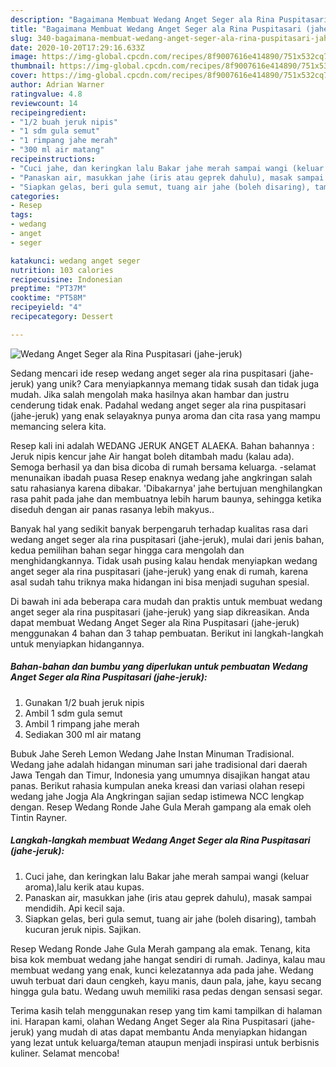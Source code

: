 ```yaml
---
description: "Bagaimana Membuat Wedang Anget Seger ala Rina Puspitasari (jahe-jeruk), Lezat Sekali"
title: "Bagaimana Membuat Wedang Anget Seger ala Rina Puspitasari (jahe-jeruk), Lezat Sekali"
slug: 340-bagaimana-membuat-wedang-anget-seger-ala-rina-puspitasari-jahe-jeruk-lezat-sekali
date: 2020-10-20T17:29:16.633Z
image: https://img-global.cpcdn.com/recipes/8f9007616e414890/751x532cq70/wedang-anget-seger-ala-rina-puspitasari-jahe-jeruk-foto-resep-utama.jpg
thumbnail: https://img-global.cpcdn.com/recipes/8f9007616e414890/751x532cq70/wedang-anget-seger-ala-rina-puspitasari-jahe-jeruk-foto-resep-utama.jpg
cover: https://img-global.cpcdn.com/recipes/8f9007616e414890/751x532cq70/wedang-anget-seger-ala-rina-puspitasari-jahe-jeruk-foto-resep-utama.jpg
author: Adrian Warner
ratingvalue: 4.8
reviewcount: 14
recipeingredient:
- "1/2 buah jeruk nipis"
- "1 sdm gula semut"
- "1 rimpang jahe merah"
- "300 ml air matang"
recipeinstructions:
- "Cuci jahe, dan keringkan lalu Bakar jahe merah sampai wangi (keluar aroma),lalu kerik atau kupas."
- "Panaskan air, masukkan jahe (iris atau geprek dahulu), masak sampai mendidih. Api kecil saja."
- "Siapkan gelas, beri gula semut, tuang air jahe (boleh disaring), tambah kucuran jeruk nipis. Sajikan."
categories:
- Resep
tags:
- wedang
- anget
- seger

katakunci: wedang anget seger 
nutrition: 103 calories
recipecuisine: Indonesian
preptime: "PT37M"
cooktime: "PT58M"
recipeyield: "4"
recipecategory: Dessert

---
```



![Wedang Anget Seger ala Rina Puspitasari (jahe-jeruk)](https://img-global.cpcdn.com/recipes/8f9007616e414890/751x532cq70/wedang-anget-seger-ala-rina-puspitasari-jahe-jeruk-foto-resep-utama.jpg)

Sedang mencari ide resep wedang anget seger ala rina puspitasari (jahe-jeruk) yang unik? Cara menyiapkannya memang tidak susah dan tidak juga mudah. Jika salah mengolah maka hasilnya akan hambar dan justru cenderung tidak enak. Padahal wedang anget seger ala rina puspitasari (jahe-jeruk) yang enak selayaknya punya aroma dan cita rasa yang mampu memancing selera kita.

Resep kali ini adalah WEDANG JERUK ANGET ALAEKA. Bahan bahannya : Jeruk nipis kencur jahe Air hangat boleh ditambah madu (kalau ada). Semoga berhasil ya dan bisa dicoba di rumah bersama keluarga. -selamat menunaikan ibadah puasa Resep enaknya wedang jahe angkringan salah satu rahasianya karena dibakar. &#39;Dibakarnya&#39; jahe bertujuan menghilangkan rasa pahit pada jahe dan membuatnya lebih harum baunya, sehingga ketika diseduh dengan air panas rasanya lebih makyus..

Banyak hal yang sedikit banyak berpengaruh terhadap kualitas rasa dari wedang anget seger ala rina puspitasari (jahe-jeruk), mulai dari jenis bahan, kedua pemilihan bahan segar hingga cara mengolah dan menghidangkannya. Tidak usah pusing kalau hendak menyiapkan wedang anget seger ala rina puspitasari (jahe-jeruk) yang enak di rumah, karena asal sudah tahu triknya maka hidangan ini bisa menjadi suguhan spesial.


Di bawah ini ada beberapa cara mudah dan praktis untuk membuat wedang anget seger ala rina puspitasari (jahe-jeruk) yang siap dikreasikan. Anda dapat membuat Wedang Anget Seger ala Rina Puspitasari (jahe-jeruk) menggunakan 4 bahan dan 3 tahap pembuatan. Berikut ini langkah-langkah untuk menyiapkan hidangannya.

<!--inarticleads1-->

##### Bahan-bahan dan bumbu yang diperlukan untuk pembuatan Wedang Anget Seger ala Rina Puspitasari (jahe-jeruk):

1. Gunakan 1/2 buah jeruk nipis
1. Ambil 1 sdm gula semut
1. Ambil 1 rimpang jahe merah
1. Sediakan 300 ml air matang


Bubuk Jahe Sereh Lemon Wedang Jahe Instan Minuman Tradisional. Wedang jahe adalah hidangan minuman sari jahe tradisional dari daerah Jawa Tengah dan Timur, Indonesia yang umumnya disajikan hangat atau panas. Berikut rahasia kumpulan aneka kreasi dan variasi olahan resepi wedang jahe Jogja Ala Angkringan sajian sedap istimewa NCC lengkap dengan. Resep Wedang Ronde Jahe Gula Merah gampang ala emak oleh Tintin Rayner. 

<!--inarticleads2-->

##### Langkah-langkah membuat Wedang Anget Seger ala Rina Puspitasari (jahe-jeruk):

1. Cuci jahe, dan keringkan lalu Bakar jahe merah sampai wangi (keluar aroma),lalu kerik atau kupas.
1. Panaskan air, masukkan jahe (iris atau geprek dahulu), masak sampai mendidih. Api kecil saja.
1. Siapkan gelas, beri gula semut, tuang air jahe (boleh disaring), tambah kucuran jeruk nipis. Sajikan.


Resep Wedang Ronde Jahe Gula Merah gampang ala emak. Tenang, kita bisa kok membuat wedang jahe hangat sendiri di rumah. Jadinya, kalau mau membuat wedang yang enak, kunci kelezatannya ada pada jahe. Wedang uwuh terbuat dari daun cengkeh, kayu manis, daun pala, jahe, kayu secang hingga gula batu. Wedang uwuh memiliki rasa pedas dengan sensasi segar. 

Terima kasih telah menggunakan resep yang tim kami tampilkan di halaman ini. Harapan kami, olahan Wedang Anget Seger ala Rina Puspitasari (jahe-jeruk) yang mudah di atas dapat membantu Anda menyiapkan hidangan yang lezat untuk keluarga/teman ataupun menjadi inspirasi untuk berbisnis kuliner. Selamat mencoba!
